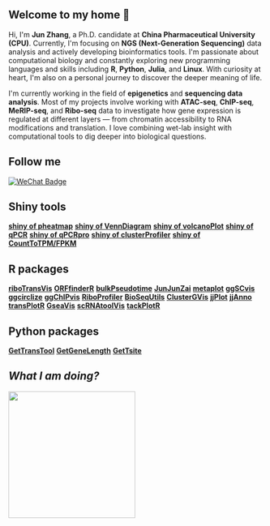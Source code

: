 ## Welcome to my home 👋

Hi, I'm **Jun Zhang**, a Ph.D. candidate at **China Pharmaceutical University (CPU)**. Currently, I'm focusing on **NGS (Next-Generation Sequencing)** data analysis and actively developing bioinformatics tools. I'm passionate about computational biology and constantly exploring new programming languages and skills including **R**, **Python**, **Julia**, and **Linux**. With curiosity at heart, I'm also on a personal journey to discover the deeper meaning of life.

I'm currently working in the field of **epigenetics** and **sequencing data analysis**. Most of my projects involve working with **ATAC-seq**, **ChIP-seq**, **MeRIP-seq**, and **Ribo-seq** data to investigate how gene expression is regulated at different layers — from chromatin accessibility to RNA modifications and translation. I love combining wet-lab insight with computational tools to dig deeper into biological questions.

## Follow me

[![WeChat Badge](https://img.shields.io/badge/Follow-WeChat-black?logo=wechat&logoColor=white)](https://github.com/junjunlab/junjunlab/blob/main/a22cd9eae077d53a017ab4491d4bd1a.jpg)

## Shiny tools

<a href="https://mp.weixin.qq.com/s?__biz=MzkyMTI1MTYxNA==&mid=2247483697&idx=1&sn=264047d1c7a9205d39debe262978274b&chksm=c1873b40f6f0b256e118636c02d0f745cd016ffb8bc75436b8c6b6784c1927b17cdd64e1fb36&token=165425585&lang=zh_CN#rd">**shiny of pheatmap**</a>
  <a href="https://mp.weixin.qq.com/s?__biz=MzkyMTI1MTYxNA==&mid=2247483713&idx=1&sn=20bab779ddf6265b103250760e601fd6&chksm=c1873b30f6f0b226a8c94feb4929243bc147186a1f5765c4a43b78fd1fe5ff95e91562ab6591&token=165425585&lang=zh_CN#rd">**shiny of VennDiagram**</a>
  <a href="https://mp.weixin.qq.com/s?__biz=MzkyMTI1MTYxNA==&mid=2247483784&idx=1&sn=3fbd49c2efaef2fe59428fa5668c30f8&chksm=c1873bf9f6f0b2ef8c621bc4b3f99584264b80a6c8d70be4df6affa327f23ffe579183e3360b&token=165425585&lang=zh_CN#rd">**shiny of volcanoPlot**</a>
  <a href="https://mp.weixin.qq.com/s?__biz=MzkyMTI1MTYxNA==&mid=2247483927&idx=1&sn=c321da93160c17385e25a07f8f540b7f&chksm=c1873866f6f0b1707ad5051117e0ec1a3566fc64d6b1f5695efb7b64052c3bb8597f40c0a7d9&token=165425585&lang=zh_CN#rd">**shiny of qPCR**</a>
  <a href="https://mp.weixin.qq.com/s?__biz=MzkyMTI1MTYxNA==&mid=2247484786&idx=1&sn=0915a628d8dca23ba03db7a8bca93b04&chksm=c1873f03f6f0b615cdcffcfd887bd9194f7f75264b93feca03c6f863ab0172f26475a7ceb3e4&token=165425585&lang=zh_CN#rd">**shiny of qPCRpro**</a>
  <a href="https://mp.weixin.qq.com/s?__biz=MzkyMTI1MTYxNA==&mid=2247492178&idx=1&sn=23d90a07bb6d6ceceea3d4ea26f7df93&chksm=c184d823f6f3513597b83dbf19f5ed4c58a2fcadf8f02e62df614b4025f228250c73e17837d9&token=165425585&lang=zh_CN#rd">**shiny of clusterProfiler**</a>
  <a href="https://mp.weixin.qq.com/s?__biz=MzkyMTI1MTYxNA==&mid=2247483999&idx=1&sn=5e3b3afbaaa18692c68751a48b747dee&chksm=c187382ef6f0b138671e6fd594ee6a9a1f11912be1c177d07f9c1566364810583c8f486c00d0&token=165425585&lang=zh_CN#rd">**shiny of CountToTPM/FPKM**</a>

## R packages


<a href="https://github.com/junjunlab/riboTransVis">**riboTransVis**</a>
 <a href="https://github.com/junjunlab/ORFfinderR">**ORFfinderR**</a>
 <a href="https://github.com/junjunlab/bulkPseudotime">**bulkPseudotime**</a>
 <a href="https://github.com/junjunlab/JunJunZai">**JunJunZai**</a>
 <a href="https://github.com/junjunlab/metaplot">**metaplot**</a>
 <a href="https://github.com/junjunlab/ggSCvis">**ggSCvis**</a>
 <a href="https://github.com/junjunlab/ggcirclize">**ggcirclize**</a>
 <a href="https://github.com/junjunlab/ggChIPvis">**ggChIPvis**</a>
 <a href="https://github.com/junjunlab/RiboProfiler">**RiboProfiler**</a>
 <a href="https://github.com/junjunlab/BioSeqUtils">**BioSeqUtils**</a>
 <a href="https://github.com/junjunlab/ClusterGVis">**ClusterGVis**</a>
 <a href="https://github.com/junjunlab/jjPlot">**jjPlot**</a>
 <a href="https://github.com/junjunlab/jjAnno">**jjAnno**</a>
 <a href="https://github.com/junjunlab/transPlotR">**transPlotR**</a>
 <a href="https://github.com/junjunlab/GseaVis">**GseaVis**</a>
 <a href="https://github.com/junjunlab/scRNAtoolVis">**scRNAtoolVis**</a>
 <a href="https://github.com/junjunlab/tackPlotR">**tackPlotR**</a>

## Python packages

<a href="https://github.com/junjunlab/GetTransTool">**GetTransTool**</a>
 <a href="https://github.com/junjunlab/GetGeneLength">**GetGeneLength**</a>
 <a href="https://github.com/junjunlab/GetTsite">**GetTsite**</a>

## *What I am doing?*
<img src="https://media0.giphy.com/media/Dh5q0sShxgp13DwrvG/200w.webp" width="250"> 

<!--
**junjunlab/junjunlab** is a ✨ _special_ ✨ repository because its `README.md` (this file) appears on your GitHub profile.

Here are some ideas to get you started:

- 🔭 I’m currently working on ...
- 🌱 I’m currently learning ...
- 👯 I’m looking to collaborate on ...
- 🤔 I’m looking for help with ...
- 💬 Ask me about ...
- 📫 How to reach me: ...
- 😄 Pronouns: ...
- ⚡ Fun fact: ...
-->
